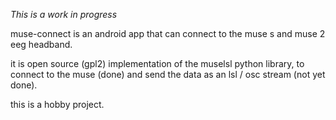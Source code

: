 *This is a work in progress*

muse-connect is an android app that can connect to the muse s and muse 2 eeg headband. 

it is open source (gpl2) implementation of the muselsl python library, to connect to the muse (done) and send the data as an lsl / osc stream (not yet done).

this is a hobby project.
